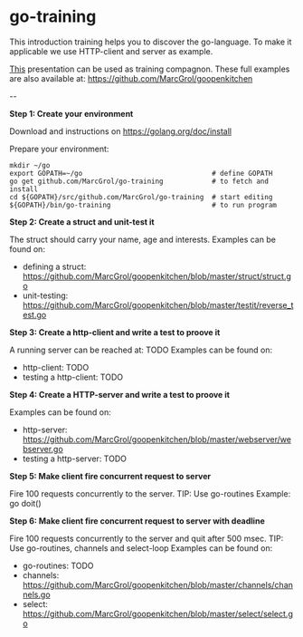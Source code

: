 # go-training

This introduction training helps you to discover the go-language. To make it applicable we use HTTP-client and server as example.

[This](http://go-talks.appspot.com/github.com/MarcGrol/goopenkitchen/openKitchen.slide) presentation can be used as training compagnon.  These full examples are also available at: https://github.com/MarcGrol/goopenkitchen


--

**Step 1:  Create your environment**

Download and instructions on https://golang.org/doc/install

Prepare your environment:

    mkdir ~/go
    export GOPATH=~/go                                # define GOPATH
    go get github.com/MarcGrol/go-training            # to fetch and install
    cd ${GOPATH}/src/github.com/MarcGrol/go-training  # start editing
    ${GOPATH}/bin/go-training                         # to run program

**Step 2: Create a struct and unit-test it**

The struct should carry your name, age and interests.
Examples can be found on: 
 - defining a struct: https://github.com/MarcGrol/goopenkitchen/blob/master/struct/struct.go
 - unit-testing: https://github.com/MarcGrol/goopenkitchen/blob/master/testit/reverse_test.go

**Step 3: Create a http-client and write a test to proove it**

A running server can be reached at: TODO
Examples can be found on: 
 - http-client: TODO
 - testing a http-client: TODO

**Step 4: Create a HTTP-server and write a test to proove it**

Examples can be found on: 
 - http-server: https://github.com/MarcGrol/goopenkitchen/blob/master/webserver/webserver.go
 - testing a http-server: TODO

**Step 5: Make client fire concurrent request to server**

Fire 100 requests concurrently to the server. 
TIP: Use go-routines
Example: go doit()


**Step 6: Make client fire concurrent request to server with deadline**

Fire 100 requests concurrently to the server and quit after 500 msec.
TIP: Use go-routines, channels and select-loop
Examples can be found on: 
 - go-routines: TODO
 - channels: https://github.com/MarcGrol/goopenkitchen/blob/master/channels/channels.go
 - select: https://github.com/MarcGrol/goopenkitchen/blob/master/select/select.go

 









